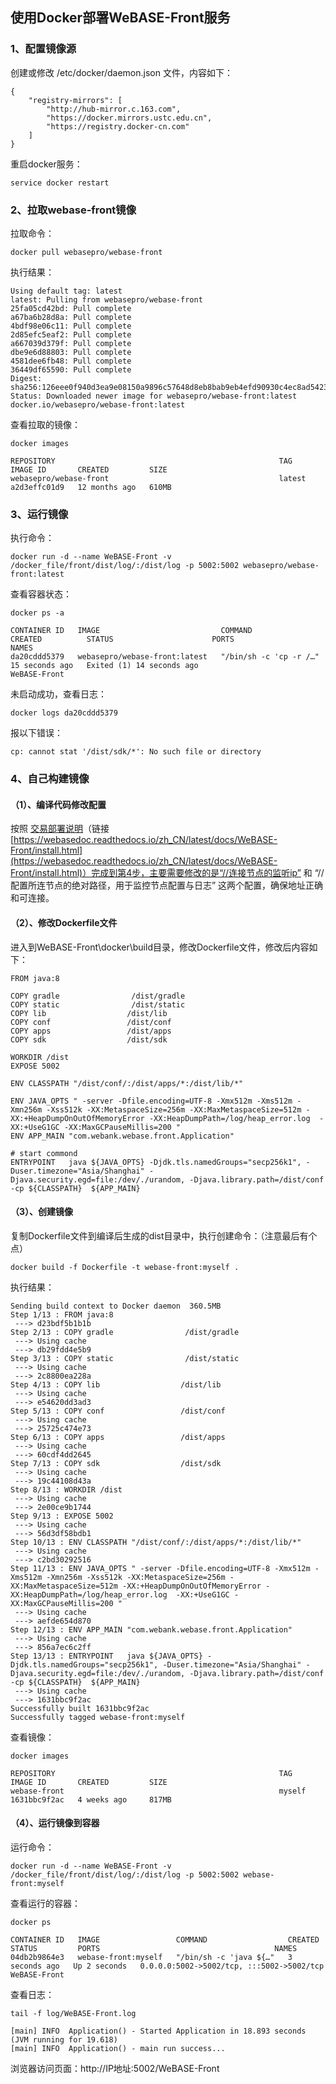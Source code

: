 ## 使用Docker部署WeBASE-Front服务 

### 1、配置镜像源
创建或修改 /etc/docker/daemon.json 文件，内容如下：
```
{
    "registry-mirrors": [
        "http://hub-mirror.c.163.com",
        "https://docker.mirrors.ustc.edu.cn",
        "https://registry.docker-cn.com"
    ]
}
```
重启docker服务：

```
service docker restart
```



### 2、拉取webase-front镜像
拉取命令：
```
docker pull webasepro/webase-front
```
执行结果：

```
Using default tag: latest
latest: Pulling from webasepro/webase-front
25fa05cd42bd: Pull complete 
a67ba6b28d8a: Pull complete 
4bdf98e06c11: Pull complete 
2d85efc5eaf2: Pull complete 
a667039d379f: Pull complete 
dbe9e6d88803: Pull complete 
4581dee6fb48: Pull complete 
36449df65590: Pull complete 
Digest: sha256:126eee0f940d3ea9e08150a9896c57648d8eb8bab9eb4efd90930c4ec8ad5423
Status: Downloaded newer image for webasepro/webase-front:latest
docker.io/webasepro/webase-front:latest
```
查看拉取的镜像：

```
docker images
```

```
REPOSITORY                                                  TAG       IMAGE ID       CREATED         SIZE
webasepro/webase-front                                      latest    a2d3effc01d9   12 months ago   610MB
```

### 3、运行镜像
执行命令：

```
docker run -d --name WeBASE-Front -v /docker_file/front/dist/log/:/dist/log -p 5002:5002 webasepro/webase-front:latest
```
查看容器状态：

```
docker ps -a
```

```
CONTAINER ID   IMAGE                           COMMAND                  CREATED          STATUS                      PORTS                                       NAMES
da20cddd5379   webasepro/webase-front:latest   "/bin/sh -c 'cp -r /…"   15 seconds ago   Exited (1) 14 seconds ago                                               WeBASE-Front
```
未启动成功，查看日志：

```
docker logs da20cddd5379
```
报以下错误：
```
cp: cannot stat '/dist/sdk/*': No such file or directory
```

### 4、自己构建镜像
#### （1）、编译代码修改配置
  按照 [交易部署说明](https://webasedoc.readthedocs.io/zh_CN/latest/docs/WeBASE-Front/install.html)（链接[https://webasedoc.readthedocs.io/zh_CN/latest/docs/WeBASE-Front/install.html](https://webasedoc.readthedocs.io/zh_CN/latest/docs/WeBASE-Front/install.html)）完成到第4步，主要需要修改的是“//连接节点的监听ip” 和 “//配置所连节点的绝对路径，用于监控节点配置与日志” 这两个配置，确保地址正确和可连接。
  
  
#### （2）、修改Dockerfile文件
进入到WeBASE-Front\docker\build目录，修改Dockerfile文件，修改后内容如下：
```
FROM java:8

COPY gradle                /dist/gradle
COPY static                /dist/static
COPY lib                  /dist/lib
COPY conf                 /dist/conf
COPY apps                 /dist/apps
COPY sdk                  /dist/sdk

WORKDIR /dist
EXPOSE 5002

ENV CLASSPATH "/dist/conf/:/dist/apps/*:/dist/lib/*"

ENV JAVA_OPTS " -server -Dfile.encoding=UTF-8 -Xmx512m -Xms512m -Xmn256m -Xss512k -XX:MetaspaceSize=256m -XX:MaxMetaspaceSize=512m -XX:+HeapDumpOnOutOfMemoryError -XX:HeapDumpPath=/log/heap_error.log  -XX:+UseG1GC -XX:MaxGCPauseMillis=200 "
ENV APP_MAIN "com.webank.webase.front.Application"

# start commond
ENTRYPOINT   java ${JAVA_OPTS} -Djdk.tls.namedGroups="secp256k1", -Duser.timezone="Asia/Shanghai" -Djava.security.egd=file:/dev/./urandom, -Djava.library.path=/dist/conf -cp ${CLASSPATH}  ${APP_MAIN}
```

#### （3）、创建镜像
复制Dockerfile文件到编译后生成的dist目录中，执行创建命令：（注意最后有个点）
```
docker build -f Dockerfile -t webase-front:myself .
```
执行结果：

```
Sending build context to Docker daemon  360.5MB
Step 1/13 : FROM java:8
 ---> d23bdf5b1b1b
Step 2/13 : COPY gradle                /dist/gradle
 ---> Using cache
 ---> db29fdd4e5b9
Step 3/13 : COPY static                /dist/static
 ---> Using cache
 ---> 2c8800ea228a
Step 4/13 : COPY lib                  /dist/lib
 ---> Using cache
 ---> e54620dd3ad3
Step 5/13 : COPY conf                 /dist/conf
 ---> Using cache
 ---> 25725c474e73
Step 6/13 : COPY apps                 /dist/apps
 ---> Using cache
 ---> 60cdf4dd2645
Step 7/13 : COPY sdk                  /dist/sdk
 ---> Using cache
 ---> 19c44108d43a
Step 8/13 : WORKDIR /dist
 ---> Using cache
 ---> 2e00ce9b1744
Step 9/13 : EXPOSE 5002
 ---> Using cache
 ---> 56d3df58bdb1
Step 10/13 : ENV CLASSPATH "/dist/conf/:/dist/apps/*:/dist/lib/*"
 ---> Using cache
 ---> c2bd30292516
Step 11/13 : ENV JAVA_OPTS " -server -Dfile.encoding=UTF-8 -Xmx512m -Xms512m -Xmn256m -Xss512k -XX:MetaspaceSize=256m -XX:MaxMetaspaceSize=512m -XX:+HeapDumpOnOutOfMemoryError -XX:HeapDumpPath=/log/heap_error.log  -XX:+UseG1GC -XX:MaxGCPauseMillis=200 "
 ---> Using cache
 ---> aefde654d870
Step 12/13 : ENV APP_MAIN "com.webank.webase.front.Application"
 ---> Using cache
 ---> 856a7ec6c2ff
Step 13/13 : ENTRYPOINT   java ${JAVA_OPTS} -Djdk.tls.namedGroups="secp256k1", -Duser.timezone="Asia/Shanghai" -Djava.security.egd=file:/dev/./urandom, -Djava.library.path=/dist/conf -cp ${CLASSPATH}  ${APP_MAIN}
 ---> Using cache
 ---> 1631bbc9f2ac
Successfully built 1631bbc9f2ac
Successfully tagged webase-front:myself
```

查看镜像：

```
docker images
```

```
REPOSITORY                                                  TAG       IMAGE ID       CREATED         SIZE
webase-front                                                myself    1631bbc9f2ac   4 weeks ago     817MB
```

#### （4）、运行镜像到容器
运行命令：
```
docker run -d --name WeBASE-Front -v /docker_file/front/dist/log/:/dist/log -p 5002:5002 webase-front:myself
```

查看运行的容器：

```
docker ps
```
```
CONTAINER ID   IMAGE                 COMMAND                  CREATED         STATUS         PORTS                                       NAMES
04db2b9864e3   webase-front:myself   "/bin/sh -c 'java ${…"   3 seconds ago   Up 2 seconds   0.0.0.0:5002->5002/tcp, :::5002->5002/tcp   WeBASE-Front
```
查看日志：

```
tail -f log/WeBASE-Front.log
```

```
[main] INFO  Application() - Started Application in 18.893 seconds (JVM running for 19.618)
[main] INFO  Application() - main run success...
```

浏览器访问页面：http://IP地址:5002/WeBASE-Front
